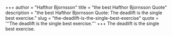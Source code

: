 +++
author = "Hafthor Bjornsson"
title = "the best Hafthor Bjornsson Quote"
description = "the best Hafthor Bjornsson Quote: The deadlift is the single best exercise."
slug = "the-deadlift-is-the-single-best-exercise"
quote = '''The deadlift is the single best exercise.'''
+++
The deadlift is the single best exercise.
